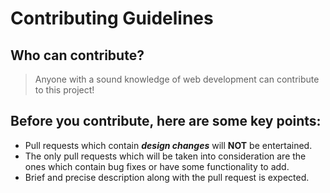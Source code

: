 # Contributing Guidelines

## Who can contribute?

> Anyone with a sound knowledge of web development can contribute to this project!

## Before you contribute, here are some key points:

<ul>
  <li>Pull requests which contain <strong><em>design changes</em></strong> will <b>NOT</b> be entertained.</li>
  <li>The only pull requests which will be taken into consideration are the ones which contain bug fixes or have some functionality to add.</li>
  <li>Brief and precise description along with the pull request is expected.</li>
</ul>
